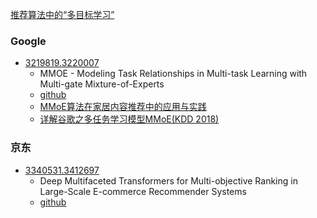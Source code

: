 [推荐算法中的“多目标学习”](https://zhuanlan.zhihu.com/p/356177412)



### Google

* [3219819.3220007](https://dl.acm.org/doi/pdf/10.1145/3219819.3220007)
  * MMOE - Modeling Task Relationships in Multi-task Learning with Multi-gate Mixture-of-Experts
  * [github](https://github.com/drawbridge/keras-mmoe)
  * [MMoE算法在家居内容推荐中的应用与实践](https://mp.weixin.qq.com/s/CIk9KonDm1633hjFXjaHHw)
  * [详解谷歌之多任务学习模型MMoE(KDD 2018)](https://zhuanlan.zhihu.com/p/55752344)



### 京东

* [3340531.3412697](https://dl.acm.org/doi/pdf/10.1145/3340531.3412697)
  * Deep Multifaceted Transformers for Multi-objective Ranking in Large-Scale E-commerce Recommender Systems
  * [github](https://github.com/guyulongcs/CIKM2020_DMT)